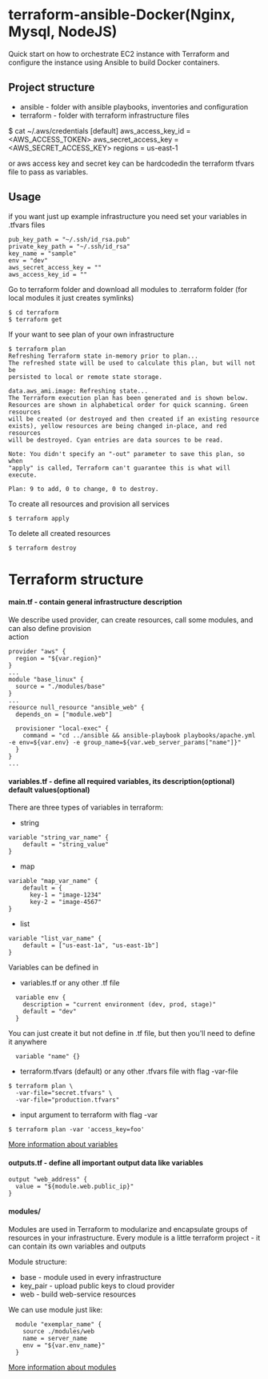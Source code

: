 # terraform-ansible-Docker(Nginx, Mysql, NodeJS)
Quick start on how to orchestrate EC2 instance with Terraform and configure the instance using Ansible to build Docker containers.

## Project structure
* ansible - folder with ansible playbooks, inventories and configuration
* terraform - folder with terraform infrastructure files

$ cat ~/.aws/credentials
[default]
aws_access_key_id = <AWS_ACCESS_TOKEN>
aws_secret_access_key = <AWS_SECRET_ACCESS_KEY>
regions = us-east-1

or aws access key and secret key can be hardcodedin the terraform tfvars file to pass as variables.
## Usage
if you want just up example infrastructure you need set your variables in .tfvars files
```
pub_key_path = "~/.ssh/id_rsa.pub"
private_key_path = "~/.ssh/id_rsa"
key_name = "sample"
env = "dev"
aws_secret_access_key = ""
aws_access_key_id = ""
```

Go to terraform folder and download all modules to .terraform folder (for local modules it just creates symlinks)
```
$ cd terraform
$ terraform get
```

If your want to see plan of your own infrastructure

```
$ terraform plan
Refreshing Terraform state in-memory prior to plan...
The refreshed state will be used to calculate this plan, but will not be
persisted to local or remote state storage.

data.aws_ami.image: Refreshing state...
The Terraform execution plan has been generated and is shown below.
Resources are shown in alphabetical order for quick scanning. Green resources
will be created (or destroyed and then created if an existing resource
exists), yellow resources are being changed in-place, and red resources
will be destroyed. Cyan entries are data sources to be read.

Note: You didn't specify an "-out" parameter to save this plan, so when
"apply" is called, Terraform can't guarantee this is what will execute.

Plan: 9 to add, 0 to change, 0 to destroy.

```
To create all resources and provision all services
```
$ terraform apply
```
To delete all created resources
```
$ terraform destroy
```
# Terraform structure

#### main.tf - contain general infrastructure description
We describe used provider, can create resources, call some modules, and can also define provision  
action
```
provider "aws" {
  region = "${var.region}"
}
...
module "base_linux" {
  source = "./modules/base"
}
...
resource null_resource "ansible_web" {
  depends_on = ["module.web"]

  provisioner "local-exec" {
    command = "cd ../ansible && ansible-playbook playbooks/apache.yml -e env=${var.env} -e group_name=${var.web_server_params["name"]}"
  }
}
...
```


#### variables.tf - define all required variables, its description(optional) default values(optional)

There are three types of variables in terraform:

* string
```
variable "string_var_name" {
    default = "string_value"
}
```
* map
```
variable "map_var_name" {
    default = {
      key-1 = "image-1234"
      key-2 = "image-4567"
}
```
* list
```
variable "list_var_name" {
    default = ["us-east-1a", "us-east-1b"]
}
```

Variables can be defined in
* variables.tf or any other .tf file
```
  variable env {
    description = "current environment (dev, prod, stage)"
    default = "dev"
  }
```
You can just create it but not define in .tf file, but then you'll need to define it anywhere
  ```
    variable "name" {}
  ```

* terraform.tfvars (default) or any other .tfvars file with flag -var-file
```
$ terraform plan \
  -var-file="secret.tfvars" \
  -var-file="production.tfvars"
```
* input argument to terraform with flag -var
```
$ terraform plan -var 'access_key=foo'
```

[More information about variables](https://www.terraform.io/docs/configuration/variables.html)

#### outputs.tf - define all important output data like variables

```
output "web_address" {
  value = "${module.web.public_ip}"
}
```

#### modules/
Modules are used in Terraform to modularize and encapsulate groups of resources in your infrastructure.
Every module is a little terraform project - it can contain its own variables and outputs

Module structure:
* base - module used in every infrastructure
* key_pair - upload public keys to cloud provider
* web - build web-service resources

We can use module just like:
```
  module "exemplar_name" {
    source ./modules/web
    name = server_name
    env = "${var.env_name}"
  }
```
[More information about modules](https://www.terraform.io/docs/modules/index.html)

